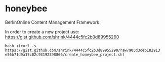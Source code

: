 honeybee
========

BerlinOnline Content Management Framework

In order to create a new project use:
https://gist.github.com/shrink/4444c5fc2b3d89955290

```bash <(curl -s https://gist.github.com/shrink/4444c5fc2b3d89955290/raw/903d3ceb182913e56b71d9a17c02c93192398866/create_honeybee_project.sh)```

